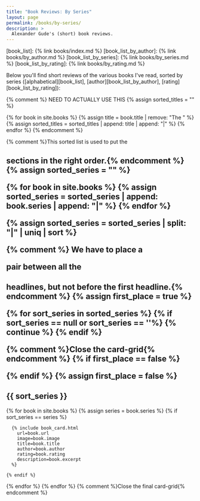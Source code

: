 ```yaml
---
title: "Book Reviews: By Series"
layout: page
permalink: /books/by-series/
description: >
  Alexander Gude's (short) book reviews.
---
```


[book_list]: {% link books/index.md %}
[book_list_by_author]: {% link books/by_author.md %}
[book_list_by_series]: {% link books/by_series.md %}
[book_list_by_rating]: {% link books/by_rating.md %}

Below you'll find short reviews of the various books I've read, sorted by
series ([alphabetical][book_list], [author][book_list_by_author],
[rating][book_list_by_rating]):

{% comment %} NEED TO ACTUALLY USE THIS
{% assign sorted_titles = "" %}

{% for book in site.books %}
  {% assign title = book.title | remove: "The " %}
  {% assign sorted_titles = sorted_titles | append: title | append: "|" %}
{% endfor %}
{% endcomment %}

{% comment %}This sorted list is used to put the <h2> sections in the right
order.{% endcomment %}
{% assign sorted_series = "" %}

{% for book in site.books %}
  {% assign sorted_series = sorted_series | append: book.series | append: "|" %}
{% endfor %}

{% assign sorted_series = sorted_series | split: "|" | uniq | sort %}

{% comment %} We have to place a <div></div> pair between all the <h2>
headlines, but not before the first headline.{% endcomment %}
{% assign first_place = true %}

{% for sort_series in sorted_series %}
  {% if sort_series == null or sort_series == ''%}
    {% continue %}
  {% endif %}

  {% comment %}Close the card-grid{% endcomment %}
  {% if first_place == false %}
</div>
  {% endif %}
  {% assign first_place = false %}

<h2 class="book-list-headline">{{ sort_series }}</h2>
<div class="card-grid">

  {% for book in site.books %}
    {% assign series = book.series %}
    {% if sort_series == series %}

      {% include book_card.html
        url=book.url
        image=book.image
        title=book.title
        author=book.author
        rating=book.rating
        description=book.excerpt
      %}

    {% endif %}
  {% endfor %}
{% endfor %}
{% comment %}Close the final card-grid{% endcomment %}
</div>
